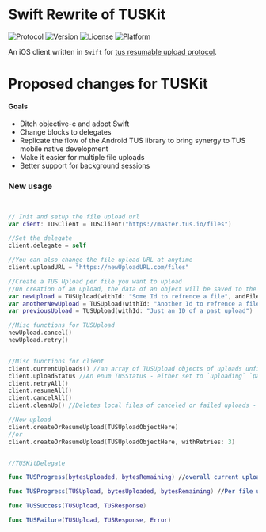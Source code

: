# Swift Rewrite of TUSKit 
[![Protocol](http://img.shields.io/badge/tus_protocol-v1.0.0-blue.svg?style=flat)](http://tus.io/protocols/resumable-upload.html)
[![Version](https://img.shields.io/cocoapods/v/TUSKit.svg?style=flat)](http://cocoadocs.org/docsets/TUSKit)
[![License](https://img.shields.io/cocoapods/l/TUSKit.svg?style=flat)](http://cocoadocs.org/docsets/TUSKit)
[![Platform](https://img.shields.io/cocoapods/p/TUSKit.svg?style=flat)](http://cocoadocs.org/docsets/TUSKit)

An iOS client written in `Swift` for [tus resumable upload protocol](http://tus.io/).

# Proposed changes for TUSKit

#### Goals
- Ditch objective-c and adopt Swift
- Change blocks to delegates
- Replicate the flow of the Android TUS library to bring synergy to TUS mobile native development
- Make it easier for multiple file uploads
- Better support for background sessions

### New usage

```Swift


// Init and setup the file upload url
var cient: TUSClient = TUSClient("https://master.tus.io/files")

//Set the delegate 
client.delegate = self

//You can also change the file upload URL at anytime
client.uploadURL = "https://newUploadURL.com/files"

//Create a TUS Upload per file you want to upload
//On creation of an upload, the data of an object will be saved to the device until completion of the upload
var newUpload = TUSUpload(withId: "Some Id to refrence a file", andFile: "FilePathHere")
var anotherNewUpload = TUSUpload(withId: "Another Id to refrence a file", andData: DataObject)
var previousUpload = TUSUpload(withId: "Just an ID of a past upload")

//Misc functions for TUSUpload
newUpload.cancel()
newUpload.retry()


//Misc functions for client
client.currentUploads() //an array of TUSUpload objects of uploads unfinished
client.uploadStatus //An enum TUSStatus - either set to `uploading` `paused` `finished`
client.retryAll()
client.resumeAll()
client.cancelAll()
client.cleanUp() //Deletes local files of canceled or failed uploads - Files cannot be resumed after this is fired

//Now upload
client.createOrResumeUpload(TUSUploadObjectHere)
//or
client.createOrResumeUpload(TUSUploadObjectHere, withRetries: 3)


//TUSKitDelegate

func TUSProgress(bytesUploaded, bytesRemaining) //overall current upload progress

func TUSProgress(TUSUpload, bytesUploaded, bytesRemaining) //Per file upload progress

func TUSSuccess(TUSUpload, TUSResponse)

func TUSFailure(TUSUpload, TUSResponse, Error)

```
